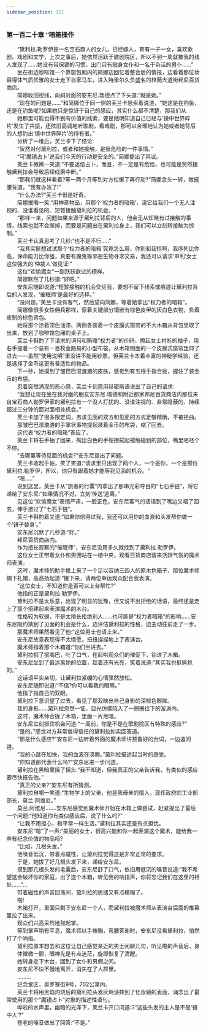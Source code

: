 ```yaml
---
sidebar_position: 111
---
```

### 第一百二十章 “暗箱操作  


　　“黛利拉.勒罗伊是一名宝石商人的女儿，已经嫁人，育有一子一女，喜欢歌剧、戏剧和文学，上次之事后，她依然活跃于歌剧院区，所以不到一周就被我的线人发现了……她没有带保镖的习惯，出门只有贴身女仆和一名干杂活的男仆……”  
　　坐在街边咖啡馆一个靠窗包厢内的简娜边回忆着整合后的情报，边看着那位妆容得体气质优雅的女士走下自家马车，进入特里尔久负盛名的林荫大道街邦尼百货商店。  
　　简娜收回视线，向斜对面的安东尼.瑞德点了下头道:“就是她。”  
　　“现在的问题是……”和简娜位于同一侧的芙兰卡思索着说道，“她这是在钓鱼，还是在钓鱼呢?如果她只是惊讶于自己的感应，其实什么都不清楚，那我们从  
　　她那里可能也得不到有价值的线索，要是她明知道自己已经与‘镜中世界碎片’发生了共振，还依旧高调地听歌剧，看戏剧，那可以合理地认为她或者她背后的人想钓出‘镜中世界碎片’的持有者。”  
　　分析了一堆后，芙兰卡下了结论:  
　　“贸然对付黛利拉，或者和她接触，是很危险的一件事情。”  
　　“可‘魔镜占卜’说我们今天的行动是安全的。”简娜提出了异议。  
　　芙兰卡微微一笑道:“不要迷信占卜，而且，不一定是有危险，也可能是贸然接触黛利拉会导致后续线索中断。”  
　　“那我们就这样看着?等一两个月等到对方松懈了再行动?”简娜念头一转，微挺腰背道，“我有办法了!”  
　　“什么办法?”芙兰卡很是好奇。  
　　简娜抿嘴一笑:“用神奇物品，用那个‘权力者的暗箱’，请它给我们一个无人注视的、没谁看见的、短暂接触黛利拉的机会。“  
　　“那样一来，问题如果来源于黛利拉背后的人，他会无从知晓有过接触的事情，线索也就不会断掉，而要是问题出在黛利拉身上，我们可以立刻转接触为控制。”  
　　芙兰卡认真思考了几秒:“也不是不行.….”  
　　“我其实挺想试试那个‘权力者的暗箱’究竟怎么用，你别和我抢啊，我序列比你高，保命能力比你强，真要有魔鬼等邪恶生物寻求交易，我还可以请求‘审判’女士这位强大的‘仲裁人’做见证!”  
　　这位“欢愉魔女”一副跃跃欲试的模样。  
　　简娜默然了几秒道:“好吧。”  
　　安东尼随即说道:“短暂接触的机会交给我，要想不留下线索或痕迹让黛利拉背后的人发现，‘催眠师’是最好的选择。”  
　　“没问题。”芙兰卡没有客气，然后望向简娜，等着她拿出“权力者的暗箱”。  
　　简娜像很多女性佣兵那样，穿着关键部分镶嵌有棕色皮甲的灰白色衣物，负着皮制的棕色背包。  
　　她将那个涂着深色油漆、两侧各装着一个皮膜式窗帘的不大木箱从背包里取了出来，放到了咖啡馆包厢的桌子上。  
　　芙兰卡斟酌了下请求的词句和贿赂“权力者”的价码，撩起女士衬衫的袖子，用右手提着一个装有一百枚金路易的小型布袋，从木箱侧面的一个皮膜式窗帘里伸了进去——虽然“使用说明”里没讲不能用钞票，但芙兰卡本着丰富的神秘学经验，还是选择了金币这更有普适性的物品。  
　　下一秒，她摸到了皱巴巴湿漉漉的皮肤，感觉到有五根手指合拢，握住了装金币的布袋。  
　　忍着突然涌现的恶心感，芙兰卡刻意用赫密斯语说出了自己的请求:  
　　“我想让现在坐在我对面的朋友安东尼.瑞德和附近那家邦尼百货商店内那位来自宝石商人勒罗伊家的黛利拉有一个没人打扰的、没谁注视的、非常隐蔽的、持续超过三分钟的面对面相处机会。”  
　　芙兰卡加了很多限定词，务求见面的双方和见面的方式足够精确，不被扭曲。  
　　那皱巴巴湿漉漉的手掌状事物提起装着金币的布袋，缩了回去。  
　　这代表“权力者的暗箱”答应了。  
　　芙兰卡将右手抽了回来，掏出白色的手帕擦拭起被触碰到的部位，嘴里呸呸个不停。  
　　“去哪里等待见面的机会?”安东尼提出了问题。  
　　芙兰卡收起手帕，笑了笑道:“请求里只出现了两个人，一个是你，一个是那位黛利拉.勒罗伊，所以，你只有跟着她才能等到见面的机会。“  
　　“嗯.....”  
　　说到这里，芙兰卡从“旅者的行囊”内拿出了那串光彩夺目的“七石手链”，将它递给了安东尼:“如果情况不对，立刻‘传送’逃离。”  
　　见这位“欢愉魔女”表情严肃，一脸正色，安东尼客气的话语到了嘴边又咽了回去，伸手接过了“七石手链”。  
　　芙兰卡斟酌着又道:“如果你信得过我，我还可以用你的血液和头发帮你做一个‘镜子替身’。”  
　　安东尼沉默了几秒道:“好。”  
　　邦尼百货商店内。  
　　作为擅长观察的“催眠师”，安东尼没用多久就找到了黛利拉.勒罗伊。  
　　这位女士正带着女仆和男佣站在一楼中央，观看百货商店请来活跃气氛的魔术师表演。  
　　这时，魔术师的助手推上来了一个足以容纳三四人的原木色箱子，那位魔术师摘下礼帽，高高扬起道:“接下来，请两位幸运观众配合我表演。  
　　“这位女士，不知道你是否可以上台帮忙?”  
　　他指的正是黛利拉.勒罗伊。  
　　黛利拉不是太乐意，出现了明显的犹豫，但又说不出拒绝的话语，最终还是走上了那个搭建起来表演魔术的木台。  
　　性格较为软弱，不是太擅长拒绝别人……也可能是“权力者暗箱”的影响......安东尼隐约猜到了见面的机会是什么，边评估黛利拉的性格，边主动往前走了一步。  
　　那魔术师果然看见了他:“这位男士也请上来。”  
　　安东尼故意表现得不太情愿，扭扭捏捏地上了表演台。  
　　魔术师指着那个木箱道:“你们坐进去。”  
　　黛利拉抿了抿嘴巴，吐了口气，在起哄观众们的催促下，钻进了木箱。  
　　安东尼坐到了最远离她的位置，趁着还有光亮，笑着说道:“其实我也挺尴尬的。”  
　　这话语平实亲切，让黛利拉紧绷的心情骤然放松。  
　　安东尼随即说道:“不信?你可以看我的眼睛。”  
　　他指了指自己的双眼。  
　　黛利拉下意识望了过去，看见了那双映出自己身影的深棕色眼眸。  
　　我的身影……黛利拉忽然一怔，目光仿佛陷入了一圈圈往下的漩涡内。  
　　这时，魔术师合拢了木箱，里面一片黑暗。  
　　安东尼立刻抓住机会问道:“一周前，你是不是在歌剧院区有特殊的感应?”  
　　“是的。”感觉对方非常值得信任的黛利拉如实回答道。  
　　“那是什么感应?”安东尼一边听着外面的魔术师讲预备好的台词，一边追问道。  
　　“我的心跳在加快，我的血液在沸腾。”黛利拉描述起当时的感受。  
　　“你知道那代表什么吗?”安东尼进一步问道。  
　　黛利拉在黑暗里摇了摇头:“我不知道，但我真正的父亲告诉我，有类似的感应要尽快报告他。”  
　　“真正的父亲?”安东尼有所猜测。  
　　黛利拉自嘲一笑道:“生物学上的父亲，他是我母亲的情人，现任政府的工业部部长，莫兰.阿维尼。”  
　　莫兰.阿维尼…….安东尼感觉到魔术师开始在木箱上做尝试，赶紧提出了最后一个问题:“他知道你有类似感应后，说了什么吗?”  
　　“让我不用担心，和平常一样生活。”黛利拉其实还是有点担忧。  
　　安东尼“嗯”了一声:“美丽的女士，很高兴能和你一起表演这个魔术，能给我一些有纪念价值的物品吗?  
　　“比如，几根头发。”  
　　他嗓音低沉，带着点磁性，让黛利拉觉得这是非常正常的要求。  
　　于是，她拔了好几根头发下来，递给安东尼。  
　　摸到那几根头发的毛囊后，安东尼舒了口气，依旧用低沉的嗓音说道:“我不希望这会破坏你的家庭，出了这个木箱，听见我的响指声，你将忘记我们在这里的相处……”…  
　　带着磁性的声音回荡间，黛利拉的思绪又有点模糊了。  
　　啪!  
　　木箱打开，里面只剩下安东尼一个人，而黛利拉被魔术师从表演台后面的帷幕里拉了出来。  
　　观众们兴高采烈地鼓起掌。  
　　等到掌声稍有平息，魔术师以手按胸，弯腰答谢时，安东尼没看黛利拉，悄然打了个响指。  
　　黛利拉原本想去和这位让自己感觉亲近的男士闲聊几句，听见啪的声音后，身  
　　体微微一颤，眼神先是有点迷茫，旋即恢复了清醒。  
　　她转身走下木台，回到了女仆和男佣之间。  
　　安东尼不快不慢地离开，消失在了人群里。  
　　.........  
　　纪念堂区，奥罗赛街9号，702公寓内。  
　　芙兰卡将用黑焰灼烧后的黛利拉头发灰烬涂抹到了化妆镜的表面，诵念出了最常使用的那个“魔镜占卜”对象的描述性语句。  
　　哗啦的水声里，幽暗的光泽下，芙兰卡开口问道:3“这些头发的主人是不是‘镜中人’?”  
　　苍老的嗓音做出了回答:“不是。”  
